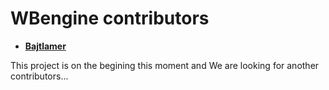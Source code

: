 WBengine contributors
============================================

* **[Bajtlamer](https://github.com/Bajtlamer)**

This project is on the begining this moment and We are looking for another contributors...